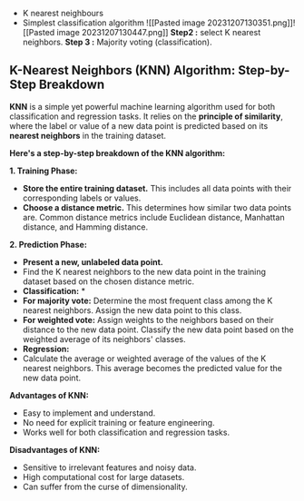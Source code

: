 - K nearest neighbours
- Simplest classification algorithm 
![[Pasted image 20231207130351.png]]![[Pasted image 20231207130447.png]]
**Step2 :** select K nearest neighbors. 
**Step 3 :** Majority voting (classification).

## K-Nearest Neighbors (KNN) Algorithm: Step-by-Step Breakdown

**KNN** is a simple yet powerful  machine learning algorithm used for both classification and regression tasks. It relies on the **principle of similarity**, where the label or value of a new data point is predicted based on its **nearest neighbors** in the training dataset.

**Here's a step-by-step breakdown of the KNN algorithm:**

**1. Training Phase:**
* **Store the entire training dataset.** This includes all data points with their corresponding labels or values. 
* **Choose a distance metric.** This determines how similar two data points are. Common distance metrics include Euclidean distance, Manhattan distance, and Hamming distance.

**2. Prediction Phase:** 
* **Present a new, unlabeled data point.**
* Find the K nearest neighbors to the new data point in the training dataset based on the chosen distance metric. 
* **Classification:** * 
* **For majority vote:** Determine the most frequent class among the K nearest neighbors. Assign the new data point to this class. 
* **For weighted vote:** Assign weights to the neighbors based on their distance to the new data point. Classify the new data point based on the weighted average of its neighbors' classes. 
* **Regression:** 
* Calculate the average or weighted average of the values of the K nearest neighbors. This average becomes the predicted value for the new data point.

**Advantages of KNN:**

- Easy to implement and understand.
- No need for explicit training or feature engineering.
- Works well for both classification and regression tasks.

**Disadvantages of KNN:**

- Sensitive to irrelevant features and noisy data.
- High computational cost for large datasets.
- Can suffer from the curse of dimensionality.

